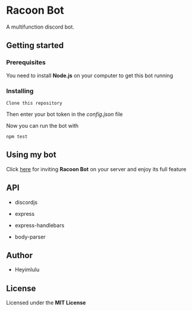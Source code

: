 # Racoon Bot

A multifunction discord bot.

## Getting started

### Prerequisites

You need to install **Node.js** on your computer to get this bot running

### Installing

```
Clone this repository
```

Then enter your bot token in the *config.json* file

Now you can run the bot with

```
npm test
```

## Using my bot

Click [here](https://discord.com/api/oauth2/authorize?client_id=734426328002068481&permissions=0&scope=bot) for inviting **Racoon Bot** on your server and enjoy its full feature

## API

- discordjs

- express

- express-handlebars

- body-parser

## Author

- Heyimlulu

## License

Licensed under the **MIT License**
